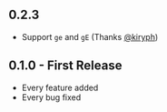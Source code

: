 ## 0.2.3
* Support `ge` and `gE` (Thanks [@kiryph](https://github.com/kiryph))

## 0.1.0 - First Release
* Every feature added
* Every bug fixed

